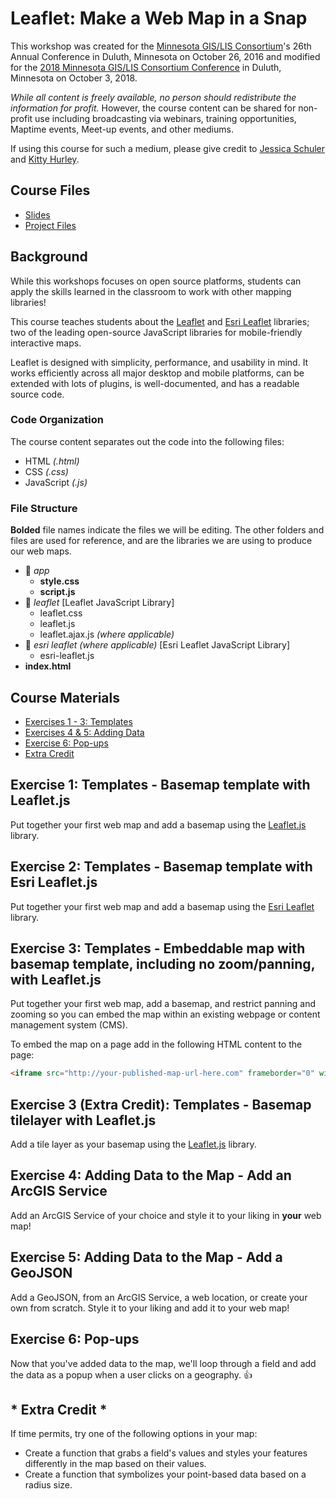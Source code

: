 # Leaflet: Make a Web Map in a Snap
This workshop was created for the [Minnesota GIS/LIS Consortium](http://mngislis.org)'s 26th Annual Conference in Duluth, Minnesota on October 26, 2016 and modified for the [2018 Minnesota GIS/LIS Consortium Conference](https://www.mngislis.org/page/Conference_2018) in Duluth, Minnesota on October 3, 2018.

_While all content is freely available, no person should redistribute the information for profit._ However, the course content can be shared for non-profit use including broadcasting via webinars, training opportunities, Maptime events, Meet-up events, and other mediums.

If using this course for such a medium, please give credit to [Jessica Schuler](https://github.com/jjschuler) and [Kitty Hurley](http://geospatialem.github.io).

## Course Files
* [Slides](http://bit.ly/webmap-snap)    
* [Project Files](http://bit.ly/webmap-snap-files)    

## Background
While this workshops focuses on open source platforms, students can apply the skills learned in the classroom to work with other mapping libraries!

This course teaches students about the [Leaflet](http://leafletjs.com/reference.html) and [Esri Leaflet](http://esri.github.io/esri-leaflet) libraries; two of the leading open-source JavaScript libraries for mobile-friendly interactive maps.

Leaflet is designed with simplicity, performance, and usability in mind. It works efficiently across all major desktop and mobile platforms, can be extended with lots of plugins, is well-documented, and has a readable source code.

### Code Organization
The course content separates out the code into the following files:

* HTML *(.html)*
* CSS *(.css)*
* JavaScript *(.js)*

### File Structure  
**Bolded** file names indicate the files we will be editing. The other folders and files are used for reference, and are the libraries we are using to produce our web maps.

* :open_file_folder: _app_  
  * **style.css**  
  * **script.js**  
* :open_file_folder: _leaflet_ [Leaflet JavaScript Library]  
  * leaflet.css  
  * leaflet.js
  * leaflet.ajax.js _(where applicable)_   
* :open_file_folder: _esri leaflet (where applicable)_ [Esri Leaflet JavaScript Library]  
  * esri-leaflet.js  
* **index.html**

## Course Materials  

* [Exercises 1 - 3: Templates](Exercise_1-3_Templates.md)   
* [Exercises 4 & 5: Adding Data](Exercise_4-5_Adding-Data.md)    
* [Exercise 6: Pop-ups](Exercise_6_Popups.md)    
* [Extra Credit](Extra-Credit.md)

## Exercise 1: Templates - Basemap template with Leaflet.js  
Put together your first web map and add a basemap using the [Leaflet.js](http://leafletjs.com) library.  

## Exercise 2: Templates - Basemap template with Esri Leaflet.js  
Put together your first web map and add a basemap using the [Esri Leaflet](https://esri.github.io/esri-leaflet) library.  

## Exercise 3: Templates - Embeddable map with basemap template, including no zoom/panning, with Leaflet.js  
Put together your first web map, add a basemap, and restrict panning and zooming so you can embed the map within an existing webpage or content management system (CMS).

To embed the map on a page add in the following HTML content to the page:

```html  
<iframe src="http://your-published-map-url-here.com" frameborder="0" width="600" height="400"></iframe>  
```   

## Exercise 3 (Extra Credit): Templates - Basemap tilelayer with Leaflet.js  
Add a tile layer as your basemap using the [Leaflet.js](http://leafletjs.com) library.  

## Exercise 4: Adding Data to the Map - Add an ArcGIS Service  
Add an ArcGIS Service of your choice and style it to your liking in **your** web map!

## Exercise 5: Adding Data to the Map - Add a GeoJSON  
Add a GeoJSON, from an ArcGIS Service, a web location, or create your own from scratch. Style it to your liking and add it to your web map!

## Exercise 6: Pop-ups
Now that you've added data to the map, we'll loop through a field and add the data as a popup when a user clicks on a geography. :+1:   

## * Extra Credit *
If time permits, try one of the following options in your map:

* Create a function that grabs a field's values and styles your features differently in the map based on their values.
* Create a function that symbolizes your point-based data based on a radius size.
